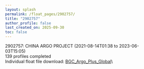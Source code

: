 ```yaml
---
layout: splash
permalink: /float_pages/2902757/
title: "2902757"
author_profile: false
last_created_on: 2025-09-30
toc: false
---
```

 
2902757: CHINA ARGO PROJECT (2021-08-14T01:38 to 2023-06-03T15:05)\
139 profiles completed\
Individual float file download: [BGC_Argo_Plus_Global](https://ftp.soest.hawaii.edu/bgc_argo_plus/Individual_Floats/outliers_removed/2902757_Sprof_processed.nc)\
